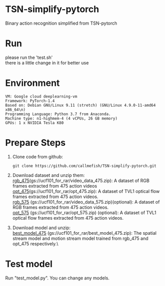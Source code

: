 # TSN-simplify-pytorch
Binary action recognition simplified from TSN-pytorch

# Run
please run the 'test.sh'\
there is a little change in it for better use


# Environment
```
VM: Google cloud deeplearning-vm
Framework: PyTorch-1.4
Based on: Debian GNU/Linux 9.11 (stretch) (GNU/Linux 4.9.0-11-amd64 x86_64\n)
Programming Language: Python 3.7 from Anaconda.
Machine type: n1-highmem-4 (4 vCPUs, 26 GB memory)
GPUs: 1 x NVIDIA Tesla K80
```

# Prepare Steps

 1. Clone code from github:
 	```
 	git clone https://github.com/callmefish/TSN-simplify-pytorch.git
 	```
 2. Download dataset and unzip them:\
	[rgb_475](https://storage.cloud.google.com/ucf101_for_rar/video_data_475.zip?authuser=1)(gs://ucf101_for_rar/video_data_475.zip): A dataset of RGB frames extracted from 475 action videos\
	[opt_475](https://storage.cloud.google.com/ucf101_for_rar/opt_475.zip?authuser=1)(gs://ucf101_for_rar/opt_475.zip): A dataset of TVL1 optical flow frames extracted from 475 action videos.\
	[rgb_575](https://storage.cloud.google.com/ucf101_for_rar/video_data_575.zip?authuser=1) (gs://ucf101_for_rar/video_data_575.zip)(optional): A dataset of RGB frames extracted from 475 action videos.\
	[opt_575](https://storage.cloud.google.com/ucf101_for_rar/opt_575.zip?authuser=1) (gs://ucf101_for_rar/opt_575.zip) (optional): A dataset of TVL1 optical flow frames extracted from 475 action videos.
  

 3. Download model and unzip:\
	[best_model_475](https://storage.cloud.google.com/ucf101_for_rar/opt_575.zip?authuser=1) (gs://ucf101_for_rar/best_model_475.zip): The spatial stream model and motion stream model trained from rgb_475 and opt_475 respectively.\
  

# Test model
Run "test_model.py". You can change any models.
